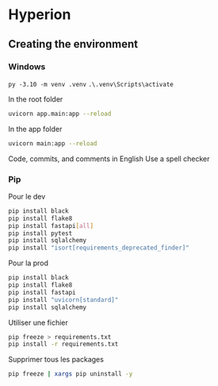 # Hyperion

## Creating the environment

### Windows

`py -3.10 -m venv .venv`
`.\.venv\Scripts\activate`

In the root folder

```bash
uvicorn app.main:app --reload
```

In the app folder

```bash
uvicorn main:app --reload
```

Code, commits, and comments in English
Use a spell checker

### Pip

Pour le dev

```bash
pip install black
pip install flake8
pip install fastapi[all]
pip install pytest
pip install sqlalchemy
pip install "isort[requirements_deprecated_finder]"
```

Pour la prod

```bash
pip install black
pip install flake8
pip install fastapi
pip install "uvicorn[standard]"
pip install sqlalchemy
```

Utiliser une fichier

```bash
pip freeze > requirements.txt
pip install -r requirements.txt
```

Supprimer tous les packages

```bash
pip freeze | xargs pip uninstall -y
```
